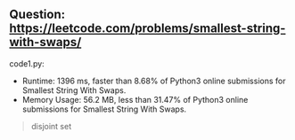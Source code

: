 ## Question: https://leetcode.com/problems/smallest-string-with-swaps/

code1.py:
* Runtime: 1396 ms, faster than 8.68% of Python3 online submissions for Smallest String With Swaps.
* Memory Usage: 56.2 MB, less than 31.47% of Python3 online submissions for Smallest String With Swaps.
> disjoint set